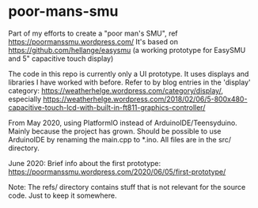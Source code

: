 # poor-mans-smu
Part of my efforts to create a "poor man's SMU", ref https://poormanssmu.wordpress.com/
It's based on https://github.com/hellange/easysmu (a working prototype for EasySMU and 5" capacitive touch display)

The code in this repo is currently only a UI prototype. It uses displays and libraries I have worked with before. Refer to by blog entries in the 'display' category: https://weatherhelge.wordpress.com/category/display/, especially https://weatherhelge.wordpress.com/2018/02/06/5-800x480-capacitive-touch-lcd-with-built-in-ft811-graphics-controller/

From May 2020, using PlatformIO instead of ArduinoIDE/Teensyduino. Mainly because the project has grown. Should be possible to use ArduinoIDE by renaming the main.cpp to *.ino. All files are in the src/ directory.

June 2020: Brief info about the first prototype: https://poormanssmu.wordpress.com/2020/06/05/first-prototype/

Note:
The refs/ directory contains stuff that is not relevant for the source code. Just to keep it somewhere.
